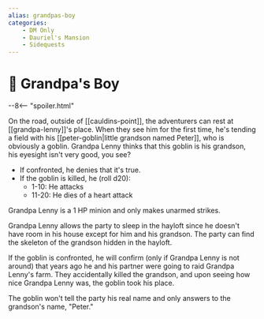 ```yaml
---
alias: grandpas-boy
categories:
    - DM Only
    - Dauriel's Mansion
    - Sidequests
---
```

# 🔐 Grandpa's Boy

--8<-- "spoiler.html"

On the road, outside of [[cauldins-point]], the adventurers can rest at [[grandpa-lenny]]'s place. When they see him for the first time, he's tending a field with his [[peter-goblin|little grandson named Peter]], who is obviously a goblin. Grandpa Lenny thinks that this goblin is his grandson, his eyesight isn't very good, you see?

* If confronted, he denies that it's true.
* If the goblin is killed, he (roll d20):
  * 1-10: He attacks
  * 11-20: He dies of a heart attack

Grandpa Lenny is a 1 HP minion and only makes unarmed strikes.

Grandpa Lenny allows the party to sleep in the hayloft since he doesn't have room in his house except for him and his grandson. The party can find the skeleton of the grandson hidden in the hayloft.

If the goblin is confronted, he will confirm (only if Grandpa Lenny is not around) that years ago he and his partner were going to raid Grandpa Lenny's farm. They accidentally killed the grandson, and upon seeing how nice Grandpa Lenny was, the goblin took his place.

The goblin won't tell the party his real name and only answers to the grandson's name, "Peter."

